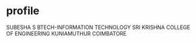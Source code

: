 # profile
SUBESHA S
BTECH-INFORMATION TECHNOLOGY
SRI KRISHNA COLLEGE OF ENGINEERING
KUNIAMUTHUR
COIMBATORE
